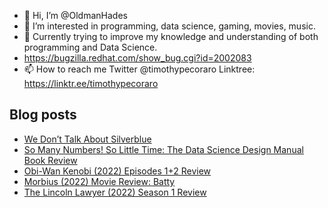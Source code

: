- 👋 Hi, I’m @OldmanHades
- 👀 I’m interested in programming, data science, gaming, movies, music.
- 🌱 Currently trying to improve my knowledge and understanding of both programming and Data Science.
- https://bugzilla.redhat.com/show_bug.cgi?id=2002083
- 📫 How to reach me Twitter @timothypecoraro
Linktree: https://linktr.ee/timothypecoraro

## Blog posts
<!-- BLOG-POST-LIST:START -->
- [We Don’t Talk About Silverblue](https://medium.com/@timothypecoraro/we-dont-talk-about-silverblue-151325214533?source=rss-5097f5c9b801------2)
- [So Many Numbers! So Little Time: The Data Science Design Manual Book Review](https://medium.com/@timothypecoraro/so-many-numbers-so-little-time-the-data-science-design-manual-book-review-fb63f37f3ff3?source=rss-5097f5c9b801------2)
- [Obi-Wan Kenobi &lpar;2022&rpar; Episodes 1+2 Review](https://medium.com/@timothypecoraro/obi-wan-kenobi-2022-episodes-1-2-review-40541cfcad2d?source=rss-5097f5c9b801------2)
- [Morbius &lpar;2022&rpar; Movie Review: Batty](https://medium.com/@timothypecoraro/morbius-2022-movie-review-batty-8b6cd7bac32b?source=rss-5097f5c9b801------2)
- [The Lincoln Lawyer &lpar;2022&rpar; Season 1 Review](https://medium.com/@timothypecoraro/the-lincoln-lawyer-2022-season-1-review-1a52ba63ba1b?source=rss-5097f5c9b801------2)
<!-- BLOG-POST-LIST:END -->
